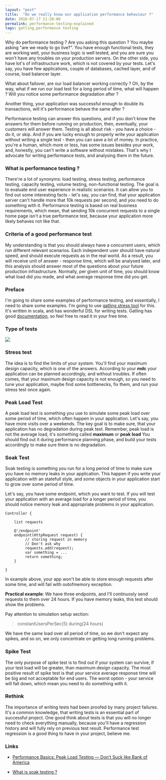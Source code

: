 ```yaml
---
layout: "post"
title:  "Do we really know our application performance behaviour ?"
date: 2016-07-17 11:20:00
permalink: performance-testing-explained
tags: gatling,performance testing
---
```



Why do performance testing ? Are you asking this question ? You maybe asking "are we ready to go live?". You have enough functional tests, they are working well, your business logic is well tested, and you are sure you won't have any troubles on your production servers. On the other side, you have lot's of infrastructure work, which is not covered by your tests. Let's say, you have few applications, couple of databases, cached layer, and of course, load balancer layer. 

What about failover, are our load balancer working correctly ? Oh, by the way, what if we run our load test for a long period of time, what will happen ? Will you notice some performance degradation after ? 

Another thing, your application was successful enough to double its transactions, will it's performance behave the same after ? 

Performance testing can answer this questions, and if you don't know the answers for them before running on production, then, eventually, your customers will answer them. Testing is all about risk - you have a choice - do it, or skip. And if you are lucky enough to properly write your application without writing a single test - then you can save a lot of money. In practice, you're a human, which more or less, has some issues besides your work, and, honestly, you can't write a software without mistakes. That's why I advocate for writing performance tests, and analysing them in the future.

### <a href="#whatis" name="whatis"><i class="anchor fa fa-link" aria-hidden="true"></i></a> What is performance testing ?

There're a lot of synonyms: load testing, stress testing, performance testing, capacity testing, volume testing, non-functional testing. The goal is to evaluate end user experience in realistic scenarios. It can allow you to find out some interesting facts - let's say, you can find, that your application server can't handle more that 10k requests per second, and you need to do something with it. Performance testing is based on real business requirements, which mean, that sending 10k concurrent requests to a single home page isn't a true performance test, because your application more likely behaves not like that. 

### <a href="#criteria" name="criteria"><i class="anchor fa fa-link" aria-hidden="true"></i></a> Criteria of a good performance test

My understanding is that you should always have a concurrent users, which run different relevant scenarios. Each independent user should have natural speed, and should execute requests as in the real world. As a result, you will receive unit of answer - response time, which will be analysed later, and this analysis should answer most of the questions about your future production infrastructure. Normally, per given unit of time, you should know what load did you made, and what average response time did you get.

### <a href="#preface" name="preface"><i class="anchor fa fa-link" aria-hidden="true"></i></a> Preface

I'm going to share some examples of performance testing, and essentially, I need to share some examples. I'm going to use [gatling stress tool](http://gatling.io/) for this. It's written in scala, and has wonderful DSL for writing tests. Gatling has good [documentation](http://gatling.io/docs/2.2.2/), so feel free to read it in your free time.

### <a href="#type" name="type"><i class="anchor fa fa-link" aria-hidden="true"></i></a> Type of tests


![](assets/images/performance00123844D5EB--1-.png)

### <a href="#stress" name="stress"><i class="anchor fa fa-link" aria-hidden="true"></i></a> Stress test

The idea is to find the limits of your system. You'll find your maximum design capacity, which is one of the answers. According to your **mdc** your application can be planned accordingly, and without troubles. If often comes, that your maximum design capacity is not enough, so you need to tune your application, maybe find some bottlenecks, fix them, and run your stress test once again. 

### <a href="#peak" name="peak"><i class="anchor fa fa-link" aria-hidden="true"></i></a> Peak Load Test

A peak load test is something you use to simulate some peak load over some period of time, which often happen in your application. Let's say, you have more visits over a weekends. The key goal is to make sure, that your application has no degradation during peak test. Remember, peak load is not the average load, it's something called **maximum** or **peak** **load** You should find out it during performance planning phase, and build your tests accordingly to make sure there is no degradation.

### <a href="#soak" name="soak"><i class="anchor fa fa-link" aria-hidden="true"></i></a> Soak Test

Soak testing is something you run for a long period of time to make sure you have no memory leaks in your application. This happen if you write your application with an statefull style, and some objects in your application start to grow over some period of time.

Let's say, you have some endpoint, which you want to test. If you will test your application with an average load for a longer period of time, you should notice memory leak and appropriate problems in your application.

```
Controller {

    list requests

    @'/endpoint'
    endpoint(HttpRequest request) {
         // storing request in memory
         // Don't ask why
         requests.add(request);
         var something = ...
         return something;
    } 

}
```

In example above, your app won't be able to store enough requests after some time, and will fail with outofmemory exception.

**Practical example**: We have three endpoints, and I'll continuosly send requests to them over 24 hours. If you have memory leaks, this test should show the problems.

<script src="https://gist.github.com/ivanursul/712d8af0e7dc5e3c25ec7b96195d6c01.js"></script>

Pay attention to simulation setup section:

> constantUsersPerSec(5) during(24 hours)

We have the same load over all period of time, so we don't expect any spikes, and so on, we only concentrate on getting long running problems.

### <a href="#spike" name="spike"><i class="anchor fa fa-link" aria-hidden="true"></i></a> Spike Test

The only purpose of spike test is to find out if your system can survive, if your test load will be greater, than maximum design capacity. The most positive result of spike test is that your service average response time will be big and not acceptable for end users. The worst option - your service will fall down, which mean you need to do something with it.

### <a href="#rethink" name="rethink"><i class="anchor fa fa-link" aria-hidden="true"></i></a> Rethink

The importance of writing tests had been proofed by many project failures. It's a common knowledge, that writing tests is an essential part of successful project. One good think about tests is that you will no longer need to check everything manually, because you'll have a regression history and will fully rely on previous test result. Performance test regression is a good thing to have in your project, believe me.

### <a href="#links" name="links"><i class="anchor fa fa-link" aria-hidden="true"></i></a> Links


* [Performance Basics: Peak Load Testing — Don’t Suck like Bank of America](https://www.joecolantonio.com/2011/10/15/performance-basics-peak-load-testing-don%E2%80%99t-suck-like-bank-of-america/)

* [What is soak testing ?](http://www.tutorialspoint.com/software_testing_dictionary/soak_testing.htm)